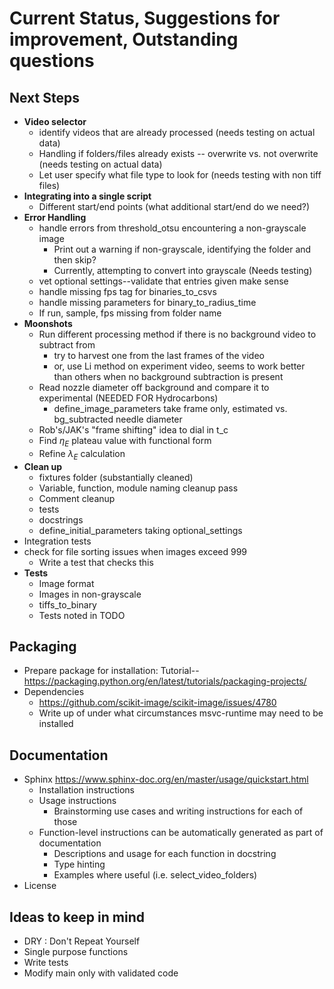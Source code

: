 # Current Status, Suggestions for improvement, Outstanding questions

## Next Steps
* **Video selector**
    * identify videos that are already processed (needs testing on actual data)
    * Handling if folders/files already exists -- overwrite vs. not overwrite (needs testing on actual data)
    * Let user specify what file type to look for (needs testing with non tiff files)
* **Integrating into a single script**
    * Different start/end points (what additional start/end do we need?)
* **Error Handling**
    * handle errors from threshold_otsu encountering a non-grayscale image
      * Print out a warning if non-grayscale, identifying the folder and then skip?
      * Currently, attempting to convert into grayscale (Needs testing)
    * vet optional settings--validate that entries given make sense
    * handle missing fps tag for binaries_to_csvs
    * handle missing parameters for binary_to_radius_time
    * If run, sample, fps missing from folder name
* **Moonshots**
    * Run different processing method if there is no background video to subtract from
        * try to harvest one from the last frames of the video
        * or, use Li method on experiment video, seems to work better than others when no background subtraction is present
    * Read nozzle diameter off background and compare it to experimental (NEEDED FOR Hydrocarbons)
      * define_image_parameters take frame only, estimated vs. bg_subtracted needle diameter
    * Rob's/JAK's "frame shifting" idea to dial in t_c
    * Find $\eta_E$ plateau value with functional form
    * Refine $\lambda_E$ calculation
* **Clean up**
    * fixtures folder (substantially cleaned)
    * Variable, function, module naming cleanup pass
    * Comment cleanup
    * tests
    * docstrings
    * define_initial_parameters taking optional_settings
* Integration tests
* check for file sorting issues when images exceed 999
  * Write a test that checks this
* **Tests**
  * Image format
  * Images in non-grayscale
  * tiffs_to_binary
  * Tests noted in TODO


## Packaging
* Prepare package for installation: Tutorial--https://packaging.python.org/en/latest/tutorials/packaging-projects/
* Dependencies
  * https://github.com/scikit-image/scikit-image/issues/4780
  * Write up of under what circumstances msvc-runtime may need to be installed

## Documentation
* Sphinx https://www.sphinx-doc.org/en/master/usage/quickstart.html
  * Installation instructions
  * Usage instructions
    * Brainstorming use cases and writing instructions for each of those
  * Function-level instructions can be automatically generated as part of documentation
    * Descriptions and usage for each function in docstring
    * Type hinting
    * Examples where useful (i.e. select_video_folders)
* License

## Ideas to keep in mind
* DRY : Don't Repeat Yourself
* Single purpose functions
* Write tests
* Modify main only with validated code
